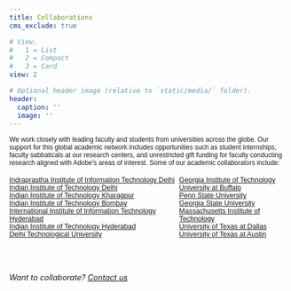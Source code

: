 ```yaml
---
title: Collaborations
cms_exclude: true

# View.
#   1 = List
#   2 = Compact
#   3 = Card
view: 2

# Optional header image (relative to `static/media/` folder).
header:
  caption: ''
  image: ''
---
```


<div style="font-size: 0.85em; font-family: adobe-clean, sans-serif;">
We work closely with leading faculty and students from universities across the globe. Our support for this global academic network includes opportunities such as student internships, faculty sabbaticals at our research centers, and unrestricted gift funding for faculty conducting research aligned with Adobe's areas of interest. Some of our academic collaborators include:
</div>

<br>

<div style="font-size: 0.9em; font-family: adobe-clean, sans-serif; display: flex; justify-content: space-between;">
  <div>
    <a href="https://www.iiitd.ac.in/">Indraprastha Institute of Information Technology Delhi</a><br>
    <a href="https://home.iitd.ac.in/">Indian Institute of Technology Delhi</a><br>
    <a href="http://www.iitkgp.ac.in/">Indian Institute of Technology Kharagpur</a><br>
    <a href="https://www.iitb.ac.in/">Indian Institute of Technology Bombay</a><br>
    <a href="https://www.iiit.ac.in/">International Institute of Information Technology Hyderabad</a><br>
    <a href="https://iith.ac.in/">Indian Institute of Technology Hyderabad</a><br>
    <a href="http://dtu.ac.in/">Delhi Technological University</a>
  </div>
  <div>
    <a href="https://www.gatech.edu/">Georgia Institute of Technology</a><br>
    <a href="https://www.buffalo.edu/">University at Buffalo</a><br>
    <a href="https://www.psu.edu/">Penn State University</a><br>
    <a href="https://www.gsu.edu/">Georgia State University</a><br>
    <a href="https://www.mit.edu/">Massachusetts Institute of Technology</a><br>
    <a href="https://www.utdallas.edu/">University of Texas at Dallas</a><br>
    <a href="https://www.utexas.edu/">University of Texas at Austin</a>
  </div>
</div>

<br><br>

*Want to collaborate? [Contact us](mailto:yaman@adobe.com)* 